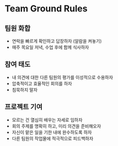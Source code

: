 # Team Ground Rules

## 팀원 화합
- 연락을 빠르게 확인하고 답장하자 (알람을 켜놓기)
- 매주 목요일 저녁, 수업 후에 함께 식사하자

## 참여 태도
- 내 의견에 대한 다른 팀원의 평가를 이성적으로 수용하자
- 압축적이고 효율적인 회의를 하자
- 침묵하지 말자

## 프로젝트 기여
- 모르는 건 열심히 배우는 자세로 임하자
- 회의 주제를 명확히 하고, 미리 의견을 준비해오자
- 자신이 맡은 일을 기한 내에 완수하도록 하자
- 다른 팀원의 작업물에 적극적으로 피드백하자